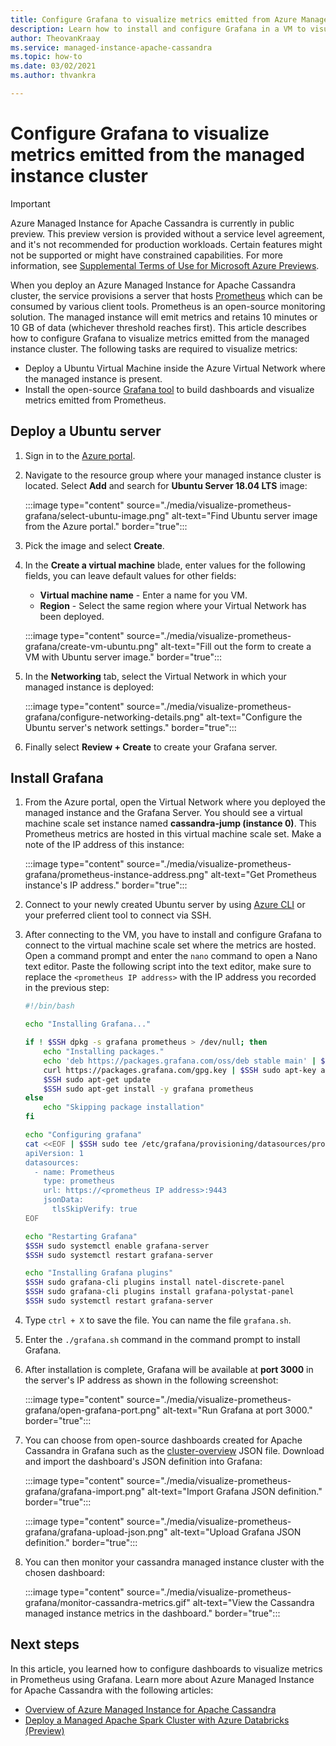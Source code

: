 ```yaml
---
title: Configure Grafana to visualize metrics emitted from Azure Managed Instance for Apache Cassandra
description: Learn how to install and configure Grafana in a VM to visualize metrics emitted from an Azure Managed Instance for Apache Cassandra cluster.
author: TheovanKraay
ms.service: managed-instance-apache-cassandra
ms.topic: how-to
ms.date: 03/02/2021
ms.author: thvankra

---
```


# Configure Grafana to visualize metrics emitted from the managed instance cluster

> [!IMPORTANT]
> Azure Managed Instance for Apache Cassandra is currently in public preview.
> This preview version is provided without a service level agreement, and it's not recommended for production workloads. Certain features might not be supported or might have constrained capabilities.
> For more information, see [Supplemental Terms of Use for Microsoft Azure Previews](https://azure.microsoft.com/support/legal/preview-supplemental-terms/).

When you deploy an Azure Managed Instance for Apache Cassandra cluster, the service provisions a server that hosts [Prometheus](https://prometheus.io/) which can be consumed by various client tools. Prometheus is an open-source monitoring solution. The managed instance will emit metrics and retains 10 minutes or 10 GB of data (whichever threshold reaches first). This article describes how to configure Grafana to visualize metrics emitted from the managed instance cluster. The following tasks are required to visualize metrics:

* Deploy a Ubuntu Virtual Machine inside the Azure Virtual Network where the managed instance is present.
* Install the open-source [Grafana tool](https://grafana.com/grafana/) to build dashboards and visualize metrics emitted from Prometheus.

## Deploy a Ubuntu server

1. Sign in to the [Azure portal](https://portal.azure.com/).

1. Navigate to the resource group where your managed instance cluster is located. Select **Add** and search for **Ubuntu Server 18.04 LTS** image:

   :::image type="content" source="./media/visualize-prometheus-grafana/select-ubuntu-image.png" alt-text="Find Ubuntu server image from the Azure portal." border="true":::

1. Pick the image and select **Create**.

1. In the **Create a virtual machine** blade, enter values for the following fields, you can leave default values for other fields:

   * **Virtual machine name** - Enter a name for you VM.
   * **Region** - Select the same region where your Virtual Network has been deployed.

   :::image type="content" source="./media/visualize-prometheus-grafana/create-vm-ubuntu.png" alt-text="Fill out the form to create a VM with Ubuntu server image." border="true":::

1. In the **Networking** tab, select the Virtual Network in which your managed instance is deployed:

   :::image type="content" source="./media/visualize-prometheus-grafana/configure-networking-details.png" alt-text="Configure the Ubuntu server's network settings." border="true":::

1. Finally select **Review + Create** to create your Grafana server.

## Install Grafana

1. From the Azure portal, open the Virtual Network where you deployed the managed instance and the Grafana Server. You should see a virtual machine scale set instance named **cassandra-jump (instance 0)**. This Prometheus metrics are hosted in this virtual machine scale set. Make a note of the IP address of this instance:

   :::image type="content" source="./media/visualize-prometheus-grafana/prometheus-instance-address.png" alt-text="Get Prometheus instance's IP address." border="true":::

1. Connect to your newly created Ubuntu server by using [Azure CLI](../virtual-machines/linux/ssh-from-windows.md#ssh-clients) or your preferred client tool to connect via SSH.

1. After connecting to the VM, you have to install and configure Grafana to connect to the virtual machine scale set where the metrics are hosted. Open a command prompt and enter the `nano` command to open a Nano text editor. Paste the following script into the text editor, make sure to replace the `<prometheus IP address>` with the IP address you recorded in the previous step:

   ```bash
   #!/bin/bash
   
   echo "Installing Grafana..."
   
   if ! $SSH dpkg -s grafana prometheus > /dev/null; then
       echo "Installing packages."
       echo 'deb https://packages.grafana.com/oss/deb stable main' | $SSH sudo tee /etc/apt/sources.list.d/grafana.list > /dev/null
       curl https://packages.grafana.com/gpg.key | $SSH sudo apt-key add -
       $SSH sudo apt-get update
       $SSH sudo apt-get install -y grafana prometheus
   else
       echo "Skipping package installation"
   fi
   
   echo "Configuring grafana"
   cat <<EOF | $SSH sudo tee /etc/grafana/provisioning/datasources/prometheus.yml
   apiVersion: 1
   datasources:
     - name: Prometheus
       type: prometheus
       url: https://<prometheus IP address>:9443
       jsonData:
         tlsSkipVerify: true
   EOF
   
   echo "Restarting Grafana"
   $SSH sudo systemctl enable grafana-server
   $SSH sudo systemctl restart grafana-server
   
   echo "Installing Grafana plugins"
   $SSH sudo grafana-cli plugins install natel-discrete-panel
   $SSH sudo grafana-cli plugins install grafana-polystat-panel
   $SSH sudo systemctl restart grafana-server
   ```

1. Type `ctrl + X` to save the file. You can name the file `grafana.sh`.

1. Enter the `./grafana.sh` command in the command prompt to install Grafana.

1. After installation is complete, Grafana will be available at **port 3000** in the server's IP address as shown in the following screenshot:

   :::image type="content" source="./media/visualize-prometheus-grafana/open-grafana-port.png" alt-text="Run Grafana at port 3000." border="true":::

1. You can choose from open-source dashboards created for Apache Cassandra in Grafana such as the [cluster-overview](https://github.com/TheovanKraay/cassandra-exporter/blob/master/grafana/instaclustr/cluster-overview.json) JSON file. Download and import the dashboard's JSON definition into Grafana:

   :::image type="content" source="./media/visualize-prometheus-grafana/grafana-import.png" alt-text="Import Grafana JSON definition." border="true":::

   :::image type="content" source="./media/visualize-prometheus-grafana/grafana-upload-json.png" alt-text="Upload Grafana JSON definition." border="true":::

1. You can then monitor your cassandra managed instance cluster with the chosen dashboard:

   :::image type="content" source="./media/visualize-prometheus-grafana/monitor-cassandra-metrics.gif" alt-text="View the Cassandra managed instance metrics in the dashboard." border="true":::

## Next steps

In this article, you learned how to configure dashboards to visualize metrics in Prometheus using Grafana. Learn more about Azure Managed Instance for Apache Cassandra with the following articles:

* [Overview of Azure Managed Instance for Apache Cassandra](introduction.md)
* [Deploy a Managed Apache Spark Cluster with Azure Databricks (Preview)](databricks.md)
